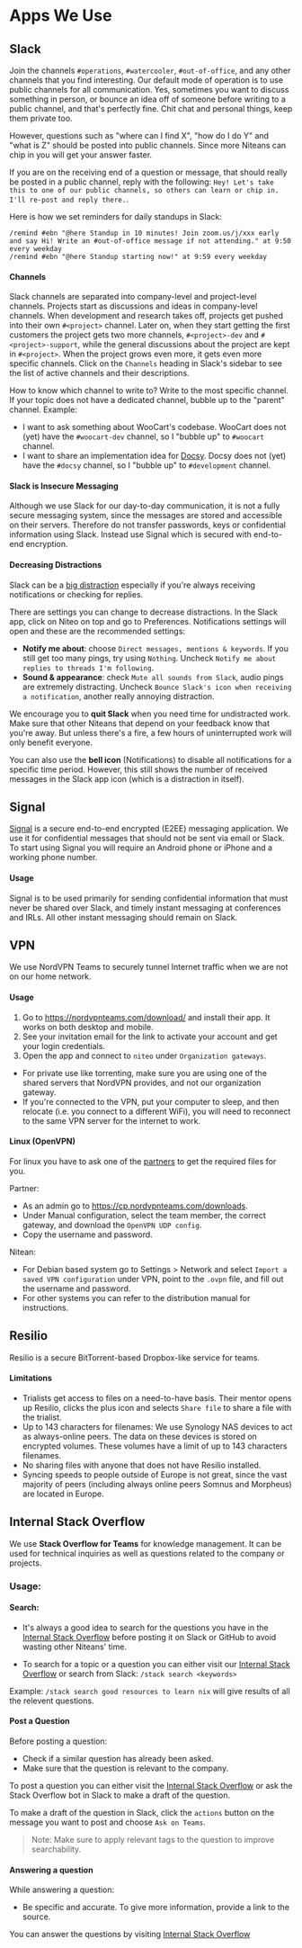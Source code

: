 # Apps We Use

## Slack

Join the channels `#operations`, `#watercooler`, `#out-of-office`, and any other channels that you find interesting. Our default mode of operation is to use public channels for all communication. Yes, sometimes you want to discuss something in person, or bounce an idea off of someone before writing to a public channel, and that's perfectly fine. Chit chat and personal things, keep them private too.

However, questions such as "where can I find X", "how do I do Y" and "what is Z" should be posted into public channels. Since more Niteans can chip in you will get your answer faster.

If you are on the receiving end of a question or message, that should really be posted in a public channel, reply with the following: `Hey! Let's take this to one of our public channels, so others can learn or chip in. I'll re-post and reply there.`.

Here is how we set reminders for daily standups in Slack:

```
/remind #ebn "@here Standup in 10 minutes! Join zoom.us/j/xxx early and say Hi! Write an #out-of-office message if not attending." at 9:50 every weekday
/remind #ebn "@here Standup starting now!" at 9:59 every weekday
```

#### Channels

Slack channels are separated into company-level and project-level channels. Projects start as discussions and ideas in company-level channels. When development and research takes off, projects get pushed into their own `#<project>` channel. Later on, when they start getting the first customers the project gets two more channels, `#<project>-dev` and `#<project>-support`, while the general discussions about the project are kept in `#<project>`. When the project grows even more, it gets even more specific channels. Click on the `Channels` heading in Slack's sidebar to see the list of active channels and their descriptions.

How to know which channel to write to? Write to the most specific channel. If your topic does not have a dedicated channel, bubble up to the "parent" channel. Example:
* I want to ask something about WooCart's codebase. WooCart does not (yet) have the `#woocart-dev` channel, so I "bubble up" to `#woocart` channel.
* I want to share an implementation idea for [Docsy](http://docsy.org/). Docsy does not (yet) have the `#docsy` channel, so I "bubble up" to `#development` channel.


#### Slack is Insecure Messaging

Although we use Slack for our day-to-day communication, it is not a fully secure messaging system, since the messages are stored and accessible on their servers. Therefore do not transfer passwords, keys or confidential information using Slack. Instead use Signal which is secured with end-to-end encryption.

#### Decreasing Distractions

Slack can be a [big distraction](https://m.signalvnoise.com/is-group-chat-making-you-sweat-744659addf7d) especially if you're always receiving notifications or checking for replies. 

There are settings you can change to decrease distractions. In the Slack app, click on Niteo on top and go to Preferences. Notifications settings will open and these are the recommended settings:

- **Notify me about**: choose `Direct messages, mentions & keywords`. If you still get too many pings, try using `Nothing`. Uncheck `Notify me about replies to threads I'm following`.
- **Sound & appearance**: check `Mute all sounds from Slack`, audio pings are extremely distracting. Uncheck `Bounce Slack's icon when receiving a notification`, another really annoying distraction.

We encourage you to **quit Slack** when you need time for undistracted work. Make sure that other Niteans that depend on your feedback know that you're away. But unless there's a fire, a few hours of uninterrupted work will only benefit everyone. 

You can also use the **bell icon** (Notifications) to disable all notifications for a specific time period. However, this still shows the number of received messages in the Slack app icon (which is a distraction in itself).


## Signal

[Signal](https://signal.org/) is a secure end-to-end encrypted (E2EE) messaging application. We use it for confidential messages that should not be sent via email or Slack. To start using Signal you will require an Android phone or iPhone and a working phone number.

#### Usage

Signal is to be used primarily for sending confidential information that must never be shared over Slack, and timely instant messaging at conferences and IRLs. All other instant messaging should remain on Slack.

## VPN

We use NordVPN Teams to securely tunnel Internet traffic when we are not on our home network.

#### Usage

1. Go to https://nordvpnteams.com/download/ and install their app. It works on both desktop and mobile.
1. See your invitation email for the link to activate your account and get your login credentials.
1. Open the app and connect to `niteo` under `Organization gateways`.
- For private use like torrenting, make sure you are using one of the shared servers that NordVPN provides, and not our organization gateway.
- If you're connected to the VPN, put your computer to sleep, and then relocate (i.e. you connect to a different WiFi), you will need to reconnect to the same VPN server for the internet to work.

#### Linux (OpenVPN)
For linux you have to ask one of the [partners](https://github.com/orgs/teamniteo/teams/partners) to get the required files for you.

Partner:
  - As an admin go to https://cp.nordvpnteams.com/downloads.
  - Under Manual configuration, select the team member, the correct gateway, and download the `OpenVPN UDP config`.
  - Copy the username and password.

Nitean:
  - For Debian based system go to Settings > Network and select `Import a saved VPN configuration` under VPN, point to the `.ovpn` file, and fill out the username and password.
  - For other systems you can refer to the distribution manual for instructions.

## Resilio

Resilio is a secure BitTorrent-based Dropbox-like service for teams.


#### Limitations

* Trialists get access to files on a need-to-have basis. Their mentor opens up Resilio, clicks the plus icon and selects `Share file` to share a file with the trialist.
* Up to 143 characters for filenames: We use Synology NAS devices to act as always-online peers. The data on these devices is stored on encrypted volumes. These volumes have a limit of up to 143 characters filenames.
* No sharing files with anyone that does not have Resilio installed.
* Syncing speeds to people outside of Europe is not great, since the vast majority of peers (including always online peers Somnus and Morpheus) are located in Europe.

## Internal Stack Overflow
We use **Stack Overflow for Teams** for knowledge management. It can be used for technical inquiries as well as questions related to the company or projects.

### Usage:
#### Search:
* It's always a good idea to search for the questions you have in the [Internal Stack Overflow](https://stackoverflow.com/c/niteo/questions) before posting it on Slack or GitHub to avoid wasting other Niteans' time. 

* To search for a topic or a question you can either visit our [Internal Stack Overflow](https://stackoverflow.com/c/niteo/questions) or search from Slack: `/stack search <keywords>`

Example:
`/stack search good resources to learn nix` will give results of all the relevent questions.

#### Post a Question
Before posting a question:
  * Check if a similar question has already been asked.
  * Make sure that the question is relevant to the company.

To post a question you can either visit the [Internal Stack Overflow](https://stackoverflow.com/c/niteo/questions/ask) or ask the Stack Overflow bot in Slack to make a draft of the question.

To make a draft of the question in Slack, click the `actions` button on the message you want to post and choose `Ask on Teams`.

> Note: Make sure to apply relevant tags to the question to improve searchability.

#### Answering a question
While answering a question:
  * Be specific and accurate. To give more information, provide a link to the source.

You can answer the questions by visiting [Internal Stack Overflow](https://stackoverflow.com/c/niteo/questions)
